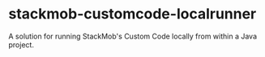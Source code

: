 stackmob-customcode-localrunner
===============================

A solution for running StackMob's Custom Code locally from within a Java project.